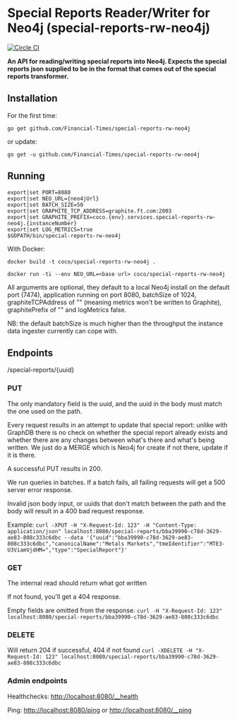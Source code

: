# Special Reports Reader/Writer for Neo4j (special-reports-rw-neo4j)
[![Circle CI](https://circleci.com/gh/Financial-Times/special-reports-rw-neo4j/tree/master.png?style=shield)](https://circleci.com/gh/Financial-Times/special-reports-rw-neo4j/tree/master)

__An API for reading/writing special reports into Neo4j. Expects the special reports json supplied to be in the format that comes out of the special reports transformer.__

## Installation

For the first time:

`go get github.com/Financial-Times/special-reports-rw-neo4j`

or update:

`go get -u github.com/Financial-Times/special-reports-rw-neo4j`

## Running

```
export|set PORT=8080
export|set NEO_URL={neo4jUrl}
export|set BATCH_SIZE=50
export|set GRAPHITE_TCP_ADDRESS=graphite.ft.com:2003
export|set GRAPHITE_PREFIX=coco.{env}.services.special-reports-rw-neo4j.{instanceNumber}
export|set LOG_METRICS=true
$GOPATH/bin/special-reports-rw-neo4j
```

With Docker:

`docker build -t coco/special-reports-rw-neo4j .`

`docker run -ti --env NEO_URL=<base url> coco/special-reports-rw-neo4j`


All arguments are optional, they default to a local Neo4j install on the default port (7474), application running on port 8080, batchSize of 1024, graphiteTCPAddress of "" (meaning metrics won't be written to Graphite), graphitePrefix of "" and logMetrics false.

NB: the default batchSize is much higher than the throughput the instance data ingester currently can cope with.

## Endpoints
/special-reports/{uuid}
### PUT
The only mandatory field is the uuid, and the uuid in the body must match the one used on the path.

Every request results in an attempt to update that special report: unlike with GraphDB there is no check on whether the special report already exists and whether there are any changes between what's there and what's being written. We just do a MERGE which is Neo4j for create if not there, update if it is there.

A successful PUT results in 200.

We run queries in batches. If a batch fails, all failing requests will get a 500 server error response.

Invalid json body input, or uuids that don't match between the path and the body will result in a 400 bad request response.

Example:
`curl -XPUT -H "X-Request-Id: 123" -H "Content-Type: application/json" localhost:8080/special-reports/bba39990-c78d-3629-ae83-808c333c6dbc --data '{"uuid":"bba39990-c78d-3629-ae83-808c333c6dbc","canonicalName":"Metals Markets","tmeIdentifier":"MTE3-U3ViamVjdHM=","type":"SpecialReport"}'`

### GET
The internal read should return what got written

If not found, you'll get a 404 response.

Empty fields are omitted from the response.
`curl -H "X-Request-Id: 123" localhost:8080/special-reports/bba39990-c78d-3629-ae83-808c333c6dbc`

### DELETE
Will return 204 if successful, 404 if not found
`curl -XDELETE -H "X-Request-Id: 123" localhost:8080/special-reports/bba39990-c78d-3629-ae83-808c333c6dbc`

### Admin endpoints
Healthchecks: [http://localhost:8080/__health](http://localhost:8080/__health)

Ping: [http://localhost:8080/ping](http://localhost:8080/ping) or [http://localhost:8080/__ping](http://localhost:8080/__ping)
